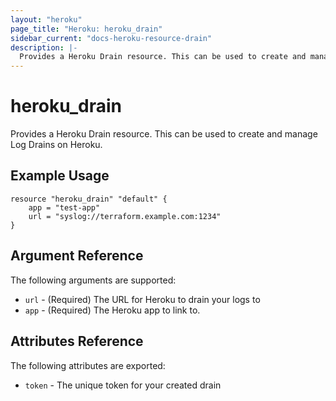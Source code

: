 ```yaml
---
layout: "heroku"
page_title: "Heroku: heroku_drain"
sidebar_current: "docs-heroku-resource-drain"
description: |-
  Provides a Heroku Drain resource. This can be used to create and manage Log Drains on Heroku.
---
```


# heroku\_drain

Provides a Heroku Drain resource. This can be used to
create and manage Log Drains on Heroku.

## Example Usage

```
resource "heroku_drain" "default" {
    app = "test-app"
    url = "syslog://terraform.example.com:1234"
}
```

## Argument Reference

The following arguments are supported:

* `url` - (Required) The URL for Heroku to drain your logs to
* `app` - (Required) The Heroku app to link to.

## Attributes Reference

The following attributes are exported:

* `token` - The unique token for your created drain

